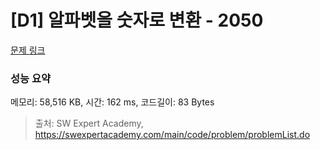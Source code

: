 # [D1] 알파벳을 숫자로 변환 - 2050 

[문제 링크](https://swexpertacademy.com/main/code/problem/problemDetail.do?contestProbId=AV5QLGxKAzQDFAUq) 

### 성능 요약

메모리: 58,516 KB, 시간: 162 ms, 코드길이: 83 Bytes



> 출처: SW Expert Academy, https://swexpertacademy.com/main/code/problem/problemList.do